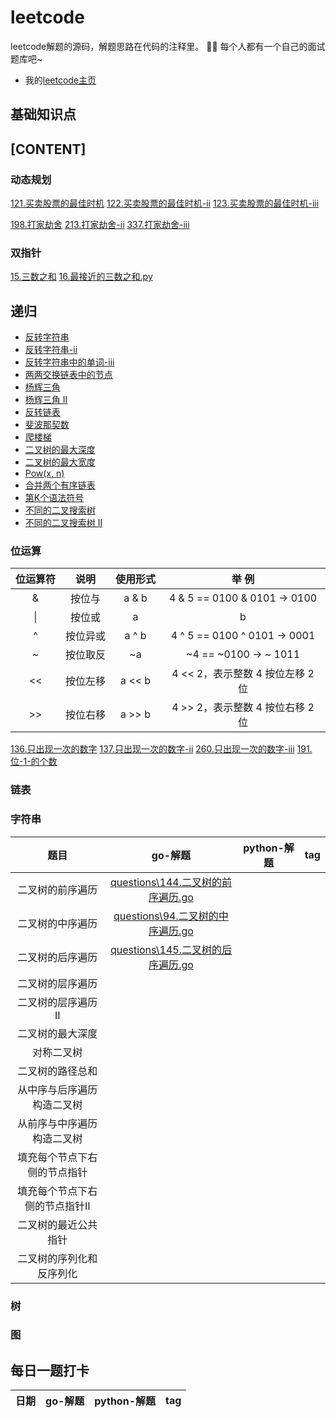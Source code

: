 # leetcode
leetcode解题的源码，解题思路在代码的注释里。
👨‍💻 每个人都有一个自己的面试题库吧~
- 我的[leetcode主页](https://leetcode-cn.com/u/stray_camel/)


## 基础知识点

## [CONTENT]

### 动态规划
[121.买卖股票的最佳时机](/questions/121.买卖股票的最佳时机.py)
[122.买卖股票的最佳时机-ii](/questions/122.买卖股票的最佳时机-ii.py)
[123.买卖股票的最佳时机-iii](/questions/123.买卖股票的最佳时机-iii.py)

[198.打家劫舍](/questions/198.打家劫舍.py)
[213.打家劫舍-ii](/questions/213.打家劫舍-ii.py)
[337.打家劫舍-iii](/questions/337.打家劫舍-iii.py)

### 双指针
[15.三数之和](/questions/15.三数之和.py)
[16.最接近的三数之和.py](/questions/16.最接近的三数之和.py.py)
## 递归
- [反转字符串](./questions/344.反转字符串.py)
- [反转字符串-ii](./questions/541.反转字符串-ii.py)
- [反转字符串中的单词-iii](./questions/557.反转字符串中的单词-iii.py)
- [两两交换链表中的节点](./questions/24.两两交换链表中的节点.py)
- [杨辉三角](./questions/118.杨辉三角.py)
- [杨辉三角 II](./questions/119.杨辉三角-ii.py)
- [反转链表](./questions/206.反转链表.py)
- [斐波那契数](./questions/509.斐波那契数.py)
- [爬楼梯](./questions/70.爬楼梯.py)
- [二叉树的最大深度](./questions/104.二叉树的最大深度.py)
- [二叉树的最大宽度](./questions/662.二叉树最大宽度.py)
- [Pow(x, n)](./questions/50.pow-x-n.py)
- [合并两个有序链表](./questions/21.合并两个有序链表.py)
- [第K个语法符号](./questions/779.第k个语法符号.py)
- [不同的二叉搜索树](./questions/96.不同的二叉搜索树.py)
- [不同的二叉搜索树 II](./questions/95.不同的二叉搜索树-ii.py)


### 位运算

|位运算符|说明|使用形式|举 例|
|:---:|:---:|:---:|:---:|
|&|按位与|a & b|4 & 5 == 0100 & 0101 -> 0100 |
|\||按位或|a | b|4 \| 5 == 0100 \| 0101 -> 0101 |
|^|按位异或|a ^ b|4 ^ 5 == 0100 ^ 0101 -> 0001 |
|~|按位取反|~a|~4 == ~0100 -> ~ 1011|
|<<|按位左移|a << b|4 << 2，表示整数 4 按位左移 2 位|
|>>|按位右移|a >> b|4 >> 2，表示整数 4 按位右移 2 位|

[136.只出现一次的数字](/questions/136.只出现一次的数字.py)
[137.只出现一次的数字-ii](/questions/137.只出现一次的数字-ii.py)
[260.只出现一次的数字-iii](/questions/260.只出现一次的数字-iii.py)
[191.位-1-的个数](/questions/191.位-1-的个数.py)
### 链表

### 字符串

|题目|go-解题|python-解题|tag|
|:---:|:---:|:---:|:---:|
|二叉树的前序遍历|[questions\144.二叉树的前序遍历.go](questions\144.二叉树的前序遍历.go)| |  |
|二叉树的中序遍历|[questions\94.二叉树的中序遍历.go](questions\94.二叉树的中序遍历.go)|  |  |
|二叉树的后序遍历|[questions\145.二叉树的后序遍历.go](questions\145.二叉树的后序遍历.go)|  |  |
|二叉树的层序遍历|  |  |  |
|二叉树的层序遍历Ⅱ|  |  |  |
|二叉树的最大深度|  |  |  |
|对称二叉树|  |  |  |
|二叉树的路径总和|  |  |  |
|从中序与后序遍历构造二叉树|  |  |  |
|从前序与中序遍历构造二叉树|  |  |  |
|填充每个节点下右侧的节点指针|  |  |  |
|填充每个节点下右侧的节点指针Ⅱ|  |  |  |
|二叉树的最近公共指针|  |  |  |
|二叉树的序列化和反序列化|  |  |  |

### 树

### 图

## 每日一题打卡
|日期|go-解题|python-解题|tag|
|:---:|:---:|:---:|:---:|
